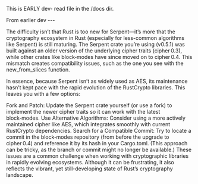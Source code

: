This is EARLY dev- read  file in the /docs dir. 




From earlier dev --- 

The difficulty isn’t that Rust is too new for Serpent—it’s more that the cryptography ecosystem in Rust (especially for less-common algorithms like Serpent) is still maturing. The Serpent crate you’re using (v0.5.1) was built against an older version of the underlying cipher traits (cipher 0.3), while other crates like block‑modes have since moved on to cipher 0.4. This mismatch creates compatibility issues, such as the one you see with the new_from_slices function.

In essence, because Serpent isn’t as widely used as AES, its maintenance hasn’t kept pace with the rapid evolution of the RustCrypto libraries. This leaves you with a few options:

Fork and Patch: Update the Serpent crate yourself (or use a fork) to implement the newer cipher traits so it can work with the latest block‑modes.
Use Alternative Algorithms: Consider using a more actively maintained cipher like AES, which integrates smoothly with current RustCrypto dependencies.
Search for a Compatible Commit: Try to locate a commit in the block‑modes repository (from before the upgrade to cipher 0.4) and reference it by its hash in your Cargo.toml. (This approach can be tricky, as the branch or commit might no longer be available.)
These issues are a common challenge when working with cryptographic libraries in rapidly evolving ecosystems. Although it can be frustrating, it also reflects the vibrant, yet still-developing state of Rust’s cryptography landscape.
